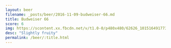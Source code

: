 ```yaml
---
layout: beer
filename: _posts/beer/2016-11-09-budweiser-66.md
title: Budweiser 66
score: 6
img: https://scontent.xx.fbcdn.net/v/t1.0-0/p480x480/62626_10151649177378745_981383908_n.jpg?oh=49b1c8ba0693e0fd11e684d85e8254f3&oe=5904FE72
desc: "Slightly fruity"
permalink: /beer/:title.html
---
```

